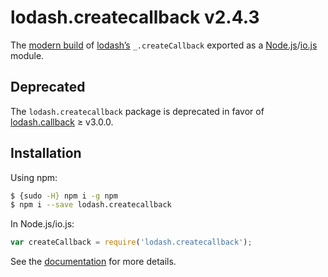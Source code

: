 # lodash.createcallback v2.4.3

The [modern build](https://github.com/lodash/lodash/wiki/Build-Differences) of [lodash’s](https://lodash.com/) `_.createCallback` exported as a [Node.js](http://nodejs.org/)/[io.js](https://iojs.org/) module.

## Deprecated

The `lodash.createcallback` package is deprecated in favor of [lodash.callback](https://www.npmjs.com/package/lodash.callback) ≥ v3.0.0.

## Installation

Using npm:

```bash
$ {sudo -H} npm i -g npm
$ npm i --save lodash.createcallback
```

In Node.js/io.js:

```js
var createCallback = require('lodash.createcallback');
```

See the [documentation](https://lodash.com/docs#callback) for more details.
